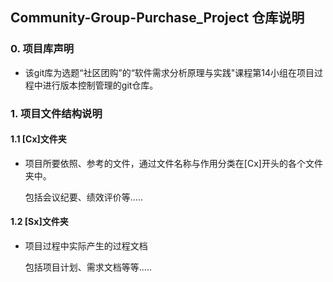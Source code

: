 ## Community-Group-Purchase_Project 仓库说明


### <b>0. 项目库声明</b>
- <p>该git库为选题“社区团购”的“软件需求分析原理与实践"课程第14小组在项目过程中进行版本控制管理的git仓库。</p>

### <b>1. 项目文件结构说明</b>

#### <b>1.1 [Cx]文件夹</b>
- <p>项目所要依照、参考的文件，通过文件名称与作用分类在[Cx]开头的各个文件夹中。<br>

  包括会议纪要、绩效评价等.....</p>


#### <b>1.2 [Sx]文件夹</b>
- <p>项目过程中实际产生的过程文档<br>

  包括项目计划、需求文档等等.....</p>


